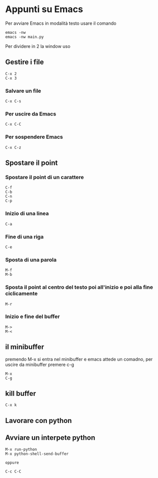 # Appunti su Emacs

Per avviare Emacs in modalità testo usare il comando

```
emacs -nw
emacs -nw main.py
```
Per dividere in 2 la window uso

## Gestire i file
```
C-x 2 
C-x 3
```
### Salvare un file

```
C-x C-s
```

### Per uscire da Emacs

```
C-x C-C
```
### Per sospendere Emacs
```
C-x C-z
```
## Spostare il point
### Spostare il point di un carattere

```
C-f 
C-b
C-n
C-p
```

### Inizio di una linea

```
C-a
```

### Fine di una riga

```
C-e
```
### Sposta di una parola

```
M-f
M-b
```

### Sposta il point al centro del testo poi all'inizio e poi alla fine ciclicamente

```
M-r
```
### Inizio e fine del buffer

```
M->
M-<

```
## il minibuffer
premendo M-x si entra nel minibuffer e emacs attede un comadno, per uscire da minibuffer premere c-g

```
M-x
C-g
```

## kill buffer

```
C-x k
```

## Lavorare con python

## Avviare un interpete python

```
M-x run-python
M-x python-shell-send-buffer

oppure

C-c C-C
```
